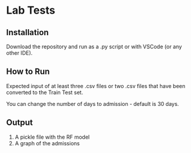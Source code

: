 # Lab Tests

## Installation
Download the repository and run as a .py script or with VSCode (or any other IDE).

## How to Run
Expected input of at least three .csv files or two .csv files that have been converted to the Train Test set.

You can change the number of days to admission - default is 30 days.

## Output
1. A pickle file with the RF model 
2. A graph of the admissions 
